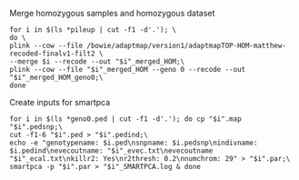 












Merge homozygous samples and homozygous dataset

```
for i in $(ls *pileup | cut -f1 -d'.'); \
do \
plink --cow --file /bowie/adaptmap/version1/adaptmapTOP-HOM-matthew-recoded-finalv1-filt2 \
--merge $i --recode --out "$i"_merged_HOM;\
plink --cow --file "$i"_merged_HOM --geno 0 --recode --out "$i"_merged_HOM_geno0;\
done
```
Create inputs for smartpca
```
for i in $(ls *geno0.ped | cut -f1 -d'.'); do cp "$i".map "$i".pedsnp;\
cut -f1-6 "$i".ped > "$i".pedind;\
echo -e "genotypename: $i.ped\nsnpname: $i.pedsnp\nindivname: $i.pedind\nevecoutname: "$i"_evec.txt\nevecoutname "$i"_ecal.txt\nkillr2: Yes\nr2thresh: 0.2\nnumchrom: 29" > "$i".par;\
smartpca -p "$i".par > "$i"_SMARTPCA.log & done
```



